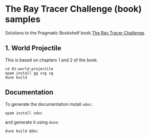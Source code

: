 # The Ray Tracer Challenge (book) samples

Solutions to the Pragmatic Bookshelf book
[The Ray Tracer Challenge](https://pragprog.com/book/jbtracer/the-ray-tracer-challenge).

## 1. World Projectile

This is based on chapters 1 and 2 of the book.
```
cd 01-world-projectile
opam install gg svg vg
dune build
```

## Documentation

To generate the documentation install `odoc`:

```
opam install odoc
```

and generate it using `dune`:

```
dune build @doc
```
